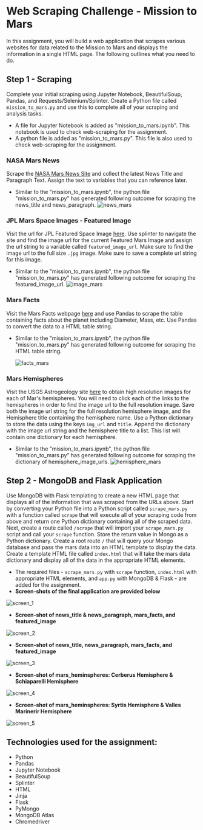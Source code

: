 # **Web Scraping Challenge - Mission to Mars**

In this assignment, you will build a web application that scrapes various websites for data related to the Mission to Mars and displays the information in a single HTML page. The following outlines what you need to do.

## Step 1 - Scraping

Complete your initial scraping using Jupyter Notebook, BeautifulSoup, Pandas, and Requests/Selenium/Splinter. Create a Python file called `mission_to_mars.py` and use this to complete all of your scraping and analysis tasks. 
* A file for Jupyter Notebook is added as "mission_to_mars.ipynb". This notebook is used to check web-scraping for the assignment.
* A python file is added as "mission_to_mars.py". This file is also used to check web-scraping for the assignment.

### NASA Mars News

Scrape the [NASA Mars News Site](https://mars.nasa.gov/news/) and collect the latest News Title and Paragraph Text. Assign the text to variables that you can reference later.
* Similar to the "mission_to_mars.ipynb", the python file "mission_to_mars.py" has generated following outcome for scraping the news_title and news_paragraph.
![news_mars](ScreenShots/news_py.PNG)

### JPL Mars Space Images - Featured Image

Visit the url for JPL Featured Space Image [here](https://www.jpl.nasa.gov/spaceimages/?search=&category=Mars). Use splinter to navigate the site and find the image url for the current Featured Mars Image and assign the url string to a variable called `featured_image_url`. Make sure to find the image url to the full size `.jpg` image. Make sure to save a complete url string for this image.
* Similar to the "mission_to_mars.ipynb", the python file "mission_to_mars.py" has generated following outcome for scraping the featured_image_url.
![image_mars](ScreenShots/image_py.PNG)

### Mars Facts

Visit the Mars Facts webpage [here](https://space-facts.com/mars/) and use Pandas to scrape the table containing facts about the planet including Diameter, Mass, etc. Use Pandas to convert the data to a HTML table string.
* Similar to the "mission_to_mars.ipynb", the python file "mission_to_mars.py" has generated following outcome for scraping the HTML table string.

    ![facts_mars](ScreenShots/pandas_html_py.PNG)

### Mars Hemispheres

Visit the USGS Astrogeology site [here](https://astrogeology.usgs.gov/search/results?q=hemisphere+enhanced&k1=target&v1=Mars) to obtain high resolution images for each of Mar's hemispheres. You will need to click each of the links to the hemispheres in order to find the image url to the full resolution image. Save both the image url string for the full resolution hemisphere image, and the Hemisphere title containing the hemisphere name. Use a Python dictionary to store the data using the keys `img_url` and `title`. Append the dictionary with the image url string and the hemisphere title to a list. This list will contain one dictionary for each hemisphere.
* Similar to the "mission_to_mars.ipynb", the python file "mission_to_mars.py" has generated following outcome for scraping the dictionary of hemisphere_image_urls.
![hemisphere_mars](ScreenShots/hemisphere_dict_py.PNG)

## Step 2 - MongoDB and Flask Application

Use MongoDB with Flask templating to create a new HTML page that displays all of the information that was scraped from the URLs above. Start by converting your Python file into a Python script called `scrape_mars.py` with a function called `scrape` that will execute all of your scraping code from above and return one Python dictionary containing all of the scraped data. Next, create a route called `/scrape` that will import your `scrape_mars.py` script and call your `scrape` function. Store the return value in Mongo as a Python dictionary. Create a root route `/` that will query your Mongo database and pass the mars data into an HTML template to display the data. Create a template HTML file called `index.html` that will take the mars data dictionary and display all of the data in the appropriate HTML elements. 
* The required files - `scrape_mars.py` with `scrape` function, `index.html` with appropriate HTML elements, and `app.py` with MongoDB & Flask - are added for the assignment.
* **Screen-shots of the final application are provided below**

![screen_1](ScreenShots/screen_1.png)

* **Screen-shot of news_title & news_paragraph, mars_facts, and featured_image**

![screen_2](ScreenShots/sabrina_screen2.PNG)

* **Screen-shot of news_title, news_paragraph, mars_facts, and featured_image**

![screen_3](ScreenShots/sabrina_screen3.PNG)

* **Screen-shot of mars_heminspheres: Cerberus Hemisphere & Schiaparelli Hemisphere**

![screen_4](ScreenShots/sabrina_screen4.PNG)

* **Screen-shot of mars_heminspheres: Syrtis Hemisphere & Valles Marinerir Hemisphere**

![screen_5](ScreenShots/sabrina_screen5.PNG)

## Technologies used for the assignment:
* Python
* Pandas
* Jupyter Notebook
* BeautifulSoup
* Splinter
* HTML
* Jinja
* Flask
* PyMongo
* MongoDB Atlas
* Chromedriver 









